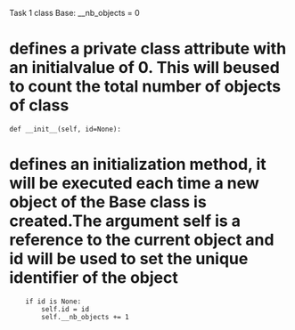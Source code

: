 Task 1
class Base:
    __nb_objects = 0
# defines a private class attribute with an initialvalue of 0. This will beused to count the total number of objects of class
    def __init__(self, id=None):
# defines an initialization method, it will be executed each time a new object of the Base class is created.The argument self is a reference to the current object and id will be used to set the unique identifier of the object
        if id is None:
            self.id = id
            self.__nb_objects += 1

